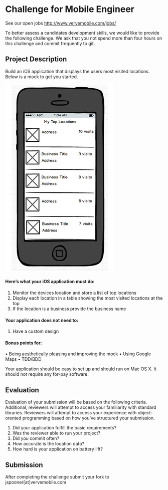 # Challenge for Mobile Engineer
See our open jobs http://www.vervemobile.com/jobs/

To better assess a candidates development skills, we would like to provide the following challenge.  We ask that you not spend more than four hours on this challenge and commit frequently to git.

## Project Description

Build an iOS application that displays the users most visited locations.  Below is a mock to get you started.

![iOS Mock](//raw.githubusercontent.com/VerveWireless/software-challenge/mobile-challenge/iOS-mock-small.jpg)


#### Here’s what your iOS application must do:

1. Monitor the devices location and store a list of top locations
2. Display each location in a table showing the most visited locations at the top
3. If the location is a business provide the business name

#### Your application does not need to:

 1. Have a custom design

#### Bonus points for:

• Being aesthetically pleasing and improving the mock
• Using Google Maps
• TDD/BDD

Your application should be easy to set up and should run on Mac OS X.  It should not require any for-pay software.

## Evaluation

Evaluation of your submission will be based on the following criteria.  Additional, reviewers will attempt to access your familiarity with standard libraries.  Reviewers will attempt to access your experience with object-orented programming based on how you’ve structured your submission.

1. Did your application fulfill the basic requirements?
2. Was the reviewer able to run your project?
3. Did you commit often?
4. How accurate is the location data?
5. How hard is your application on battery lift?

## Submission

After completing the challenge submit your fork to jspooner[at]vervemobile.com
